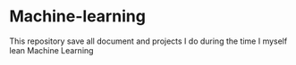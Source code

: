 # Machine-learning
This repository save all document and projects I do during the time I myself lean Machine Learning 

